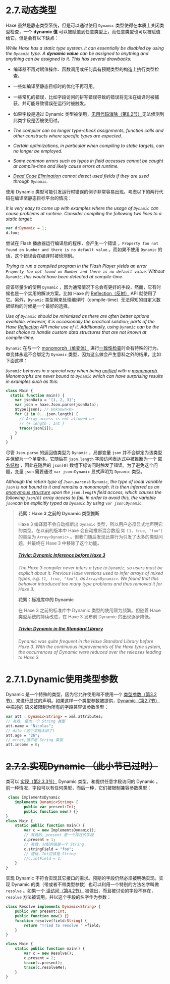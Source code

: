 # 2.7.动态类型

Haxe 虽然是静态类型系统，但是可以通过使用 `Dynamic` 类型使得在本质上关闭类型检查，一个 **dynamic 值** 可以被赋值到任意类型上，而任意类型也可以被赋值给它。但是会有以下缺点：

*While Haxe has a static type system, it can essentially be disabled by using the `Dynamic` type. A **dynamic value** can be assigned to anything and anything can be assigned to it. This has several drawbacks:*

- 编译器不再对赋值操作、函数调用或任何具有预期类型的构造上执行类型检查，
- 一些如编译至静态目标时的优化不再可用。
- 一些常见的错误，比如字段访问的拼写错误导致的错误将无法在编译时被捕获，并可能导致错误在运行时被触发。
- 如果字段是通过 Dynamic 类型被使用，[无用代码消除（第8.2节）](/8.编译器功能/8.2.无用代码消除)无法侦测到此类字段是否被使用过。

- *The compiler can no longer type-check assignments, function calls and other constructs where specific types are expected.*
- *Certain optimizations, in particular when compiling to static targets, can no longer be employed.*
- *Some common errors such as typos in field accesses cannot be caught at compile-time and likely cause errors at runtime.*
- *[Dead Code Elimination](https://haxe.org/manual/cr-dce.html) cannot detect used fields if they are used through `Dynamic`.*

使用 Dynamic 类型可能引发运行时错误的例子非常容易出现。考虑以下的两行代码在编译至静态目标平台的情况：

*It is very easy to come up with examples where the usage of `Dynamic` can cause problems at runtime. Consider compiling the following two lines to a static target:*

```haxe
var d:Dynamic = 1; 
d.foo;
```

尝试在 Flash 播放器运行编译后的程序，会产生一个错误 ，`Property foo not found on Number and there is no default value` 。而如果不使用 `Dynamic` 的话，这个错误会在编译时被侦测到。

*Trying to run a compiled program in the Flash Player yields an error `Property foo not found on Number and there is no default value`. Without `Dynamic`, this would have been detected at compile-time.*

应该尽量少的使用 `Dynamic` ，因为通常情况下总会有更好的手段，然而，它有时候也是一个实用的解决方案。比如 Haxe 的 [Reflection（反射）](/10.标准库/10.7.反射) API 就使用了它。另外，`Dynamic` 类型用来处理编译时（compile-time）无法得知的自定义数据结构的时候是一个最好的选择。

*Use of `Dynamic` should be minimized as there are often better options available. However, it is occasionally the practical solution; parts of the Haxe [Reflection](https://haxe.org/manual/std-reflection.html) API make use of it. Additionally, using `Dynamic` can be the best choice to handle custom data structures that are not known at compile-time.*

`Dynamic` 在与一个 [monomorph（单变体）](/2.类型/2.9.单变体) 进行[一致性检查](/3.类型系统/3.5.一致性检查)时会有特殊的行为。单变体永远不会绑定为 `Dynamic` 类型，因为这么做会产生意料之外的结果，比如下面这样：

*`Dynamic` behaves in a special way when being [unified](https://haxe.org/manual/type-system-unification.html) with a [monomorph](https://haxe.org/manual/types-monomorph.html). Monomorphs are never bound to `Dynamic` which can have surprising results in examples such as this:*

```haxe
class Main {
  static function main() {
    var jsonData = '[1, 2, 3]';
    var json = haxe.Json.parse(jsonData);
    $type(json); // Unknown<0>
    for (i in 0...json.length) {
      // Array access is not allowed on
      // {+ length : Int }
      trace(json[i]);
    }
  }
}
```

尽管 `Json.parse` 的返回值类型为 `Dynamic` ，局部变量 `json` 并不会绑定为该类型并保留为一个单变体。它随后在 `json.length` 字段访问表达式中被推断为一个 [匿名结构](/2.类型/2.5.匿名结构) ，因此在随后的 `json[0]` 数组下标访问时触发了错误。为了避免这个问题，变量 `json` 需要通过 `var json:Dynamic` 显式声明为 `Dynamic` 类型。

*Although the return type of `Json.parse` is `Dynamic`, the type of local variable `json` is not bound to it and remains a monomorph. It is then inferred as an [anonymous structure](https://haxe.org/manual/types-anonymous-structure.html) upon the `json.length` field access, which causes the following `json[0]` array access to fail. In order to avoid this, the variable `json`can be explicitly typed as `Dynamic` by using `var json:Dynamic`.*



> **花絮：Haxe 3 之前的 Dynamic 类型推断**
>
> Haxe 3 编译器不会自动推断出 `Dynamic` 类型，所以用户必须显式地声明它的类型。在以前的版本中 Haxe 会自动推断混合数组 如 `[1, true, "foo"]` 的类型为 `Array<Dynamic>` 。但我们随后发现此类行为引发了太多的类型问题，并最终在 Haxe 3 中移除了这个功能。
>
> ##### *[Trivia: Dynamic Inference before Haxe 3](https://haxe.org/manual/types-dynamic.html#trivia-dynamic-inference-before-haxe-3)*
>
> *The Haxe 3 compiler never infers a type to `Dynamic`, so users must be explicit about it. Previous Haxe versions used to infer arrays of mixed types, e.g. `[1, true, "foo"]`, as `Array<Dynamic>`. We found that this behavior introduced too many type problems and thus removed it for Haxe 3.*
>
> 
>
> **花絮：标准库中的 Dynamic**
>
> 在 Haxe 3 之前的标准库中 Dynamic 类型的使用颇为频繁。但随着 Haxe 类型系统的持续改进，在 Haxe 3 发布前 Dynamic 的出现逐步降低。
>
> ##### *[Trivia: Dynamic in the Standard Library](https://haxe.org/manual/types-dynamic.html#trivia-dynamic-in-the-standard-library)*
>
> *Dynamic was quite frequent in the Haxe Standard Library before Haxe 3. With the continuous improvements of the Haxe type system, the occurrences of Dynamic were reduced over the releases leading to Haxe 3.*



# 2.7.1.Dynamic使用类型参数

Dynamic 是一个特殊的类型，因为它允许使用和不使用一个 [类型参数（第3.2节）](http:///#) 来进行显式的声明。如果这样一个类型参数被提供，[Dynamic（第2.7节）](http:///#) 中描述的
 语义被限制为所有的字段兼容该参数类型：

```haxe
var att : Dynamic<String> = xml.attributes;
// 有效, 值为一个 String 类型 
att.name = "Nicolas"; 
// dito (这个文档太旧了) 
att.age = "26"; 
// error,值不是 String 类型
att.income = 0;
```



# ~~2.7.2.实现Dynamic （此小节已过时）~~

类可以 [实现（第2.3.3节）](http:///#) Dynamic 类型，和提供任意字段访问的 Dynamic 。前一种情况，字段可以有任何类型，而后一种，它们被限制兼容参数类型：

```haxe
 class ImplementsDynamic 
    implements Dynamic<String> { 
        public var present:Int; 
        public function new() {} 
}
class Main {
    static public function main() {
        var c = new ImplementsDynamic(); 
        // 有效的，present 是一个存在的字段 
        c.present = 1; 
        // 有效，分配的值是一个 String 
        c.stringField = "foo"; 
        // 错误，Int应该是 String 
        //c.intField = 1;
    }
} 
```

实现 Dynamic 不符合实现其它接口的需求。预期的字段仍然必须被明确实现。实现 Dynamic 的类（带或者不带类型参数）也可以利用一个特别的方法名字叫做 `resolve` 。如果一个[ 读访问（第4.2节）](http:///#) 被做出，而且被讨论的字段不存在，`resolve` 方法被调用，并以这个字段的名字作为参数：

```haxe
class Resolve implements Dynamic<String> { 
    public var present:Int;
    public function new() {} 
    function resolve(field:String) { 
        return "Tried to resolve " +field; 
    }
}

class Main { 
    static public function main() { 
        var c = new Resolve();
        c.present = 2; 
        trace(c.present); 
        trace(c.resolveMe);
    }
}
```

